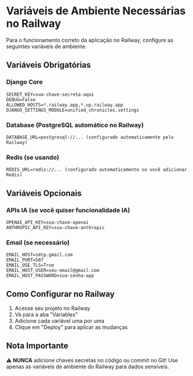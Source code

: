 # Variáveis de Ambiente Necessárias no Railway

Para o funcionamento correto da aplicação no Railway, configure as seguintes variáveis de ambiente:

## Variáveis Obrigatórias

### Django Core
```
SECRET_KEY=sua-chave-secreta-aqui
DEBUG=False
ALLOWED_HOSTS=*.railway.app,*.up.railway.app
DJANGO_SETTINGS_MODULE=unified_chronicles.settings
```

### Database (PostgreSQL automático no Railway)
```
DATABASE_URL=postgresql://... (configurado automaticamente pelo Railway)
```

### Redis (se usando)
```
REDIS_URL=redis://... (configurado automaticamente se você adicionar Redis)
```

## Variáveis Opcionais

### APIs IA (se você quiser funcionalidade IA)
```
OPENAI_API_KEY=sua-chave-openai
ANTHROPIC_API_KEY=sua-chave-anthropic
```

### Email (se necessário)
```
EMAIL_HOST=smtp.gmail.com
EMAIL_PORT=587
EMAIL_USE_TLS=True
EMAIL_HOST_USER=seu-email@gmail.com
EMAIL_HOST_PASSWORD=sua-senha-app
```

## Como Configurar no Railway

1. Acesse seu projeto no Railway
2. Vá para a aba "Variables"
3. Adicione cada variável uma por uma
4. Clique em "Deploy" para aplicar as mudanças

## Nota Importante

⚠️ **NUNCA** adicione chaves secretas no código ou commit no Git!
Use apenas as variáveis de ambiente do Railway para dados sensíveis.